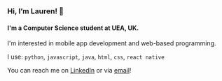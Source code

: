 ### Hi, I’m Lauren! :wave:
#### I'm a Computer Science student at UEA, UK.
I'm interested in mobile app development and web-based programming.

I use:
``python``, ``javascript``, ``java``, ``html``, ``css``, ``react native``

You can reach me on [LinkedIn](https://www.linkedin.com/in/lauren-bassett-4310921b0/) or via [email](mailto:laurenb252@outlook.com)!
<!---
laurenbsst/laurenbsst is a ✨ special ✨ repository because its `README.md` (this file) appears on your GitHub profile.
You can click the Preview link to take a look at your changes.
--->

